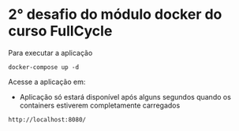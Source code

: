 # 2° desafio do módulo docker do curso FullCycle 

Para executar a aplicação 

```
docker-compose up -d
```

Acesse a aplicação em:

* Aplicação só estará disponível após alguns segundos quando os containers estiverem completamente carregados
  
```
http://localhost:8080/
```
